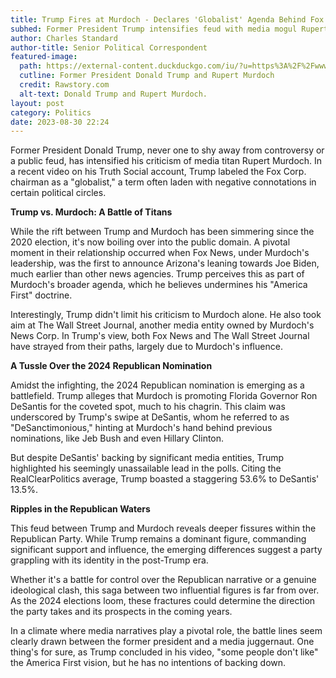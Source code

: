 ```yaml
---
title: Trump Fires at Murdoch - Declares 'Globalist' Agenda Behind Fox News
subhed: Former President Trump intensifies feud with media mogul Rupert Murdoch, spotlighting divisions within the Republican Party.
author: Charles Standard
author-title: Senior Political Correspondent
featured-image: 
  path: https://external-content.duckduckgo.com/iu/?u=https%3A%2F%2Fwww.rawstory.com%2Fmedia-library%2Fimage.jpg%3Fid%3D31744636%26width%3D1200%26height%3D675&f=1&nofb=1&ipt=a9e0f9265a9f9b992da136db4d41446af44965f83572a3368641df5a303aabab&ipo=images
  cutline: Former President Donald Trump and Rupert Murdoch
  credit: Rawstory.com
  alt-text: Donald Trump and Rupert Murdoch.
layout: post
category: Politics
date: 2023-08-30 22:24
---
```


Former President Donald Trump, never one to shy away from controversy or a public feud, has intensified his criticism of media titan Rupert Murdoch. In a recent video on his Truth Social account, Trump labeled the Fox Corp. chairman as a "globalist," a term often laden with negative connotations in certain political circles. 

**Trump vs. Murdoch: A Battle of Titans**

While the rift between Trump and Murdoch has been simmering since the 2020 election, it's now boiling over into the public domain. A pivotal moment in their relationship occurred when Fox News, under Murdoch's leadership, was the first to announce Arizona's leaning towards Joe Biden, much earlier than other news agencies. Trump perceives this as part of Murdoch's broader agenda, which he believes undermines his "America First" doctrine.

Interestingly, Trump didn't limit his criticism to Murdoch alone. He also took aim at The Wall Street Journal, another media entity owned by Murdoch's News Corp. In Trump's view, both Fox News and The Wall Street Journal have strayed from their paths, largely due to Murdoch's influence.

**A Tussle Over the 2024 Republican Nomination**

Amidst the infighting, the 2024 Republican nomination is emerging as a battlefield. Trump alleges that Murdoch is promoting Florida Governor Ron DeSantis for the coveted spot, much to his chagrin. This claim was underscored by Trump's swipe at DeSantis, whom he referred to as "DeSanctimonious," hinting at Murdoch's hand behind previous nominations, like Jeb Bush and even Hillary Clinton.

But despite DeSantis' backing by significant media entities, Trump highlighted his seemingly unassailable lead in the polls. Citing the RealClearPolitics average, Trump boasted a staggering 53.6% to DeSantis' 13.5%.

**Ripples in the Republican Waters**

This feud between Trump and Murdoch reveals deeper fissures within the Republican Party. While Trump remains a dominant figure, commanding significant support and influence, the emerging differences suggest a party grappling with its identity in the post-Trump era.

Whether it's a battle for control over the Republican narrative or a genuine ideological clash, this saga between two influential figures is far from over. As the 2024 elections loom, these fractures could determine the direction the party takes and its prospects in the coming years.

In a climate where media narratives play a pivotal role, the battle lines seem clearly drawn between the former president and a media juggernaut. One thing's for sure, as Trump concluded in his video, "some people don't like" the America First vision, but he has no intentions of backing down.
